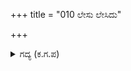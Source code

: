 +++
title = "010 ಲೇಸು ಲೇಸಿದು"

+++

<details><summary>ಗದ್ಯ (ಕ.ಗ.ಪ) </summary>

10. ಧರ್ಮರಾಯನು, 'ಒಳ್ಳೆಯದು, ತಮ್ಮನು ಮಾಡಿದ ಪ್ರತಿಜ್ಞೆ ತಪ್ಪುವುದು ಬೇಡ. ನಾನು ಸಾವಿಗೆ ಹೆದರುವುದಿಲ್ಲ. ಕೃಷ್ಣ, ಅರ್ಜುನನನ್ನು ಬಿಟ್ಟುಬಿಡು. ನನಗೆ ಈ ರಾಜ್ಯದ ಮೇಲಾಗಲೀ ಶರೀರದ ಮೇಲಾಗಲಿ ಆಸೆಯಿಲ್ಲ. ಅರ್ಜುನನ ಪ್ರತಿಜ್ಞೆ ನಡೆಯುವಂತಾದರೆ ಸಾಕು. ನೀನು ಪಕ್ಕಕ್ಕೆ ಹೋಗು' ಎಂದನು.
</details>

